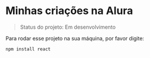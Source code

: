 <h1>Minhas criações na Alura</h1>

> Status do projeto: Em desenvolvimento

Para rodar esse projeto na sua máquina, por favor digite:

```
npm install react
```
